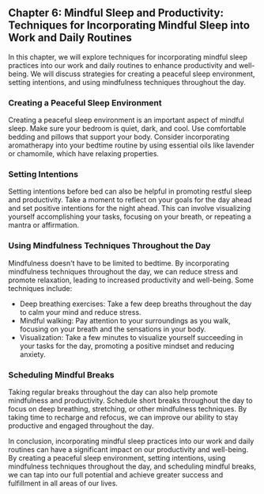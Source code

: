 Chapter 6: Mindful Sleep and Productivity: Techniques for Incorporating Mindful Sleep into Work and Daily Routines
------------------------------------------------------------------------------------------------------------------

In this chapter, we will explore techniques for incorporating mindful sleep practices into our work and daily routines to enhance productivity and well-being. We will discuss strategies for creating a peaceful sleep environment, setting intentions, and using mindfulness techniques throughout the day.

### Creating a Peaceful Sleep Environment

Creating a peaceful sleep environment is an important aspect of mindful sleep. Make sure your bedroom is quiet, dark, and cool. Use comfortable bedding and pillows that support your body. Consider incorporating aromatherapy into your bedtime routine by using essential oils like lavender or chamomile, which have relaxing properties.

### Setting Intentions

Setting intentions before bed can also be helpful in promoting restful sleep and productivity. Take a moment to reflect on your goals for the day ahead and set positive intentions for the night ahead. This can involve visualizing yourself accomplishing your tasks, focusing on your breath, or repeating a mantra or affirmation.

### Using Mindfulness Techniques Throughout the Day

Mindfulness doesn't have to be limited to bedtime. By incorporating mindfulness techniques throughout the day, we can reduce stress and promote relaxation, leading to increased productivity and well-being. Some techniques include:

* Deep breathing exercises: Take a few deep breaths throughout the day to calm your mind and reduce stress.
* Mindful walking: Pay attention to your surroundings as you walk, focusing on your breath and the sensations in your body.
* Visualization: Take a few minutes to visualize yourself succeeding in your tasks for the day, promoting a positive mindset and reducing anxiety.

### Scheduling Mindful Breaks

Taking regular breaks throughout the day can also help promote mindfulness and productivity. Schedule short breaks throughout the day to focus on deep breathing, stretching, or other mindfulness techniques. By taking time to recharge and refocus, we can improve our ability to stay productive and engaged throughout the day.

In conclusion, incorporating mindful sleep practices into our work and daily routines can have a significant impact on our productivity and well-being. By creating a peaceful sleep environment, setting intentions, using mindfulness techniques throughout the day, and scheduling mindful breaks, we can tap into our full potential and achieve greater success and fulfillment in all areas of our lives.
